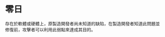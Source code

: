 [Title]: # (零日)
[Difficulty]: # (初學者)
[Order]: # (139)

# 零日

存在於軟體或硬體上，原製造開發者尚未知道的缺陷，在製造開發者知道此問題並修復前，攻擊者可以利用此弱點來達成其目的。